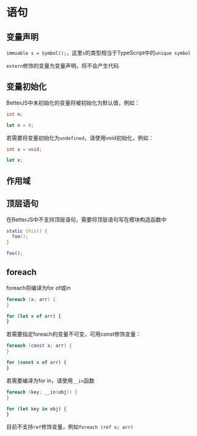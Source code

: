 # 语句

## 变量声明

`immuable s = Symbol();`，这里`s`的类型相当于TypeScript中的`unique symbol`

`extern`修饰的变量为变量声明，将不会产生代码

## 变量初始化

BetterJS中未初始化的变量将被初始化为默认值，例如：
```d
int n;
```
```js
let n = 0;
```

若需要将变量初始化为`undefined`，请使用void初始化，例如：
```d
int x = void;
```
```js
let x;
```

## 作用域

## 顶层语句
在BetterJS中不支持顶层语句，需要将顶层语句写在模块构造函数中
```d
static this() {
  foo();
}
```
```js
foo();
```

## foreach
foreach将编译为for of或in
```d
foreach (x; arr) {
}
```

```js
for (let x of arr) {
}
```

若需要指定foreach的变量不可变，可用const修饰变量：

```d
foreach (const x; arr) {
}
```

```js
for (const x of arr) {
}
```

若需要编译为for in，请使用`__in`函数
```d
foreach (key; __in(obj)) {
}
```

```js
for (let key in obj) {
}
```

目前不支持`ref`修饰变量，例如`foreach (ref x; arr)`
